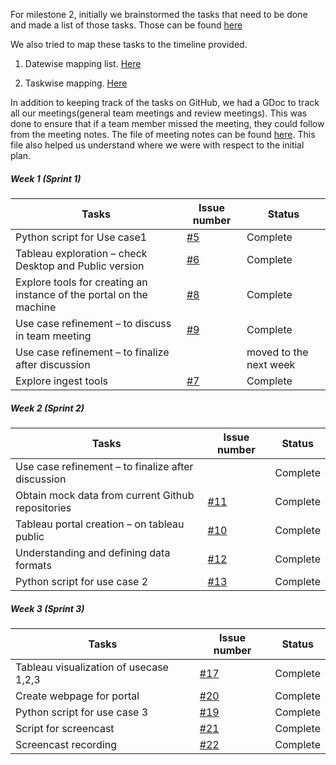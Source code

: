 
For milestone 2, initially we brainstormed the tasks that need to be done and made a list of those tasks. Those can be found [here](https://github.ncsu.edu/adhaval/csc510-project/blob/master/Tasklist_M2.PNG)

We also tried to map these tasks to the timeline provided. 

 1. Datewise mapping list. [Here](https://github.ncsu.edu/adhaval/csc510-project/blob/master/Dates_and_mapping.jpeg)

 2. Taskwise mapping. [Here](https://github.ncsu.edu/adhaval/csc510-project/blob/master/Tasks_and_mapping.jpeg)
 
 In addition to keeping track of the tasks on GitHub, we had a GDoc to track all our meetings(general team meetings and review meetings). This was done to ensure that if a team member missed the meeting, they could follow from the meeting notes. The file of meeting notes can be found [here](https://github.ncsu.edu/adhaval/csc510-project/blob/master/Minutes%20of%20meeting.pdf). This file also helped us understand where we were with respect to the initial plan. 
  
  
  
##### Week 1 (Sprint 1)

Tasks|Issue number|Status
|---|---|---|
Python script for Use case1 |	[#5](https://github.ncsu.edu/adhaval/csc510-project/issues/5) |Complete
Tableau exploration – check Desktop and Public version |	[#6](https://github.ncsu.edu/adhaval/csc510-project/issues/6)|Complete
Explore tools for creating an instance of the portal on the machine|	[#8](https://github.ncsu.edu/adhaval/csc510-project/issues/8)|Complete
Use case refinement – to discuss in team meeting	|[#9](https://github.ncsu.edu/adhaval/csc510-project/issues/9)|Complete
Use case refinement – to finalize after discussion	|| moved to the next week
Explore ingest tools	|[#7](https://github.ncsu.edu/adhaval/csc510-project/issues/7)|Complete

##### Week 2 (Sprint 2)

Tasks|Issue number|Status
|---|---|---|
Use case refinement – to finalize after discussion	|| Complete
Obtain mock data from current Github repositories	|[#11](https://github.ncsu.edu/adhaval/csc510-project/issues/11)|Complete
Tableau portal creation – on tableau public	|[#10](https://github.ncsu.edu/adhaval/csc510-project/issues/10)|Complete
Understanding and defining data formats	|[#12](https://github.ncsu.edu/adhaval/csc510-project/issues/12)|Complete
Python script for use case 2	|[#13](https://github.ncsu.edu/adhaval/csc510-project/issues/13)|Complete

##### Week 3 (Sprint 3)

|Tasks|Issue number|Status|
|---|---|---|
|Tableau visualization of usecase 1,2,3	|[#17](https://github.ncsu.edu/adhaval/csc510-project/issues/17)|Complete
|Create webpage for portal	|[#20](https://github.ncsu.edu/adhaval/csc510-project/issues/20)|Complete
|Python script for use case 3	|[#19](https://github.ncsu.edu/adhaval/csc510-project/issues/19)|Complete
|Script for screencast	|[#21](https://github.ncsu.edu/adhaval/csc510-project/issues/21)|Complete
|Screencast recording	|[#22](https://github.ncsu.edu/adhaval/csc510-project/issues/22)|Complete

